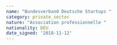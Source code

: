 ```yaml
---
name: "Bundesverband Deutsche Startups "
category: private_sector
nature: "Association professionnelle "
nationality: DEU
date_signed: '2018-11-12'
---
```

    